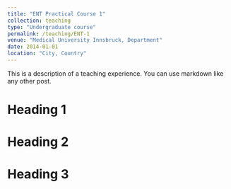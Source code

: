 ```yaml
---
title: "ENT Practical Course 1"
collection: teaching
type: "Undergraduate course"
permalink: /teaching/ENT-1
venue: "Medical University Innsbruck, Department"
date: 2014-01-01
location: "City, Country"
---
```


This is a description of a teaching experience. You can use markdown like any other post.

Heading 1
======

Heading 2
======

Heading 3
======
